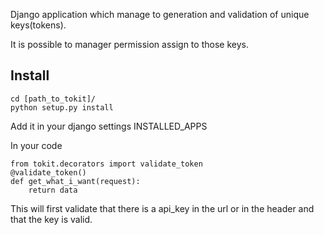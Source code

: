 Django application which manage to generation and validation of unique keys(tokens).

It is possible to manager permission assign to those keys. 

## Install

    cd [path_to_tokit]/
    python setup.py install
    
Add it in your django settings INSTALLED_APPS

In your code

    from tokit.decorators import validate_token
    @validate_token()
    def get_what_i_want(request):
        return data
        
This will first validate that there is a api_key in the url or in the header and that the key is valid.
